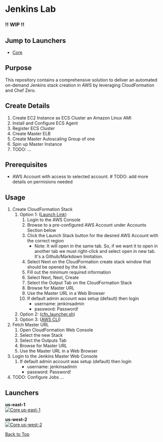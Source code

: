 # Jenkins Lab

### !! WIP !!

## Jump to Launchers
* [Core](#core)

## Purpose
This repository contains a comprehensive solution to deliver an automated on-demand Jenkins stack creation in AWS by leveraging CloudFormation and Chef Zero.

## Create Details
1. Create EC2 Instance as ECS Cluster an Amazon Linux AMI
2. Install and Configure ECS Agent
3. Register ECS Cluster
4. Create Master ELB
5. Create Master Autoscaling Group of one
6. Spin up Master Instance
7. TODO: ...

## Prerequisites
* AWS Account with access to selected account. # TODO: add more details on permisions needed

## Usage
1. Create CloudFormation Stack
    1. Option 1: ([Launch Link](#launchers))
        1. Login to the AWS Console
        2. Browse to a pre-configured AWS Account under Accounts Section below
        3. Click the Launch Stack button for the desired AWS Account with the correct region
            * Note: It will open in the same tab. So, if we want it to open in another tab we must right-click and select open in new tab. It's a Github/Markdown limitation.
        4. Select Next on the CloudFormation create stack window that should be opened by the link.
        5. Fill out the minimum required information
        6. Select Next, Next, Create
        7. Select the Output Tab on the CloudFormation Stack
        8. Browse for Master URL
        9. Use the Master URL in a Web Browser
        10. If default admin account was setup (default) then login
            * username: jenkinsadmin
            * password: Password!
    2. Option 2: ([cfn_launcher.sh](https://github.com/bonusbits/cloudformation_templates/blob/master/extras/cfn_launcher_script/cfn_launcher.sh))
    3. Option 3: ([AWS CLI](https://github.com/bonusbits/cloudformation_templates/blob/master/extras/aws_clid_examples/))
2. Fetch Master URL
    1. Open CloudFormation Web Console
    2. Select the new Stack
    3. Select the Outputs Tab
    4. Browse for Master URL
    5. Use the Master URL in a Web Browser
3. Login to the Jenkins Master Web Console
    1. If default admin account was setup (default) then login
        * username: jenkinsadmin
        * password: Password!
4. TODO: Configure Jobs ...        

## Launchers

**us-east-1**<br>
[![Core us-east-1](https://s3.amazonaws.com/bonusbits-public/media/images/buttons/cloudformation-launch-stack-button.png)](https://console.aws.amazon.com/cloudformation/home?region=us-east-1#/stacks/new?&templateURL=https://s3.amazonaws.com/bonusbits-public/cloudformation-templates/github/jenkins-ec2master-ecsworkers.yml)
  
**us-west-2**<br>
[![Core us-west-2](https://s3.amazonaws.com/bonusbits-public/media/images/buttons/cloudformation-launch-stack-button.png)](https://console.aws.amazon.com/cloudformation/home?region=us-west-2#/stacks/new?&templateURL=https://s3.amazonaws.com/bonusbits-public/cloudformation-templates/github/jenkins-ec2master-ecsworkers.yml)

[Back to Top](#federated-jenkins-launcher)
